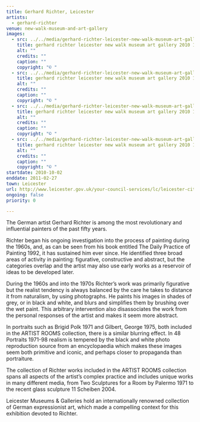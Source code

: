 ```yaml
---
title: Gerhard Richter, Leicester
artists:
  - gerhard-richter
venue: new-walk-museum-and-art-gallery
images:
  - src: ../../media/gerhard-richter-leicester-new-walk-museum-art-gallery-2010-10-02-0.webp
    title: gerhard richter leicester new walk museum art gallery 2010 10 02 0
    alt: ""
    credits: ""
    caption: ""
    copyright: "© "
  - src: ../../media/gerhard-richter-leicester-new-walk-museum-art-gallery-2010-10-02-1.webp
    title: gerhard richter leicester new walk museum art gallery 2010 10 02 1
    alt: ""
    credits: ""
    caption: ""
    copyright: "© "
  - src: ../../media/gerhard-richter-leicester-new-walk-museum-art-gallery-2010-10-02-2.webp
    title: gerhard richter leicester new walk museum art gallery 2010 10 02 2
    alt: ""
    credits: ""
    caption: ""
    copyright: "© "
  - src: ../../media/gerhard-richter-leicester-new-walk-museum-art-gallery-2010-10-02-3.webp
    title: gerhard richter leicester new walk museum art gallery 2010 10 02 3
    alt: ""
    credits: ""
    caption: ""
    copyright: "© "
startdate: 2010-10-02
enddate: 2011-02-27
town: Leicester
url: http://www.leicester.gov.uk/your-council-services/lc/leicester-city-museums/museums/nwm-art-gallery/
ongoing: false
priority: 0

---
```


The German artist Gerhard Richter is among the most revolutionary and influential painters of the past fifty years.

Richter began his ongoing investigation into the process of painting during the 1960s, and, as can be seen from his book entitled The Daily Practice of Painting 1992, it has sustained him ever since. He identified three broad areas of activity in painting: figurative, constructive and abstract, but the categories overlap and the artist may also use early works as a reservoir of ideas to be developed later.

During the 1960s and into the 1970s Richter’s work was primarily figurative but the realist tendency is always balanced by the care he takes to distance it from naturalism, by using photographs. He paints his images in shades of grey, or in black and white, and blurs and simplifies them by brushing over the wet paint. This arbitrary intervention also disassociates the work from the personal responses of the artist and makes it seem more abstract.

In portraits such as Brigid Polk 1971 and Gilbert, George 1975, both included in the ARTIST ROOMS collection, there is a similar blurring effect. In 48 Portraits 1971-98 realism is tempered by the black and white photo reproduction source from an encyclopaedia which makes these images seem both primitive and iconic, and perhaps closer to propaganda than portraiture.

The collection of Richter works included in the ARTIST ROOMS collection spans all aspects of the artist’s complex practice and includes unique works in many different media, from Two Sculptures for a Room by Palermo 1971 to the recent glass sculpture 11 Scheiben 2004.

Leicester Museums & Galleries hold an internationally renowned collection of German expressionist art, which made a compelling context for this exhibition devoted to Richter.